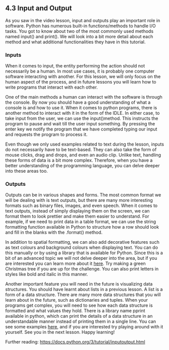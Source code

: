 ## 4.3 Input and Output

As you saw in the video lesson, input and outputs play an important role in software. Python has numerous built-in functions/methods to handle I/O tasks. You got to know about two of the most commonly used methods named input() and print(). We will look into a bit more detail about each method and what additional functionalities they have in this tutorial.

### Inputs

When it comes to input, the entity performing the action should not necessarily be a human. In most use cases, it is probably one computer software interacting with another. For this lesson, we will only focus on the human aspect of the process, and in future lessons you will learn how to write programs that interact with each other. 

One of the main methods a human can interact with the software is through the console. By now you should have a good understanding of what a console is and how to use it. When it comes to python programs, there is another method to interact with it in the form of the IDLE. In either case, to take input from the user, we can use the input()method. This instructs the program to pause and wait till the user input something. By pressing the enter key we notify the program that we have completed typing our input and requests the program to process it.

Even though we only used examples related to text during the lesson, inputs do not necessarily have to be text-based. They can also take the form of mouse clicks, drag and drops, and even an audio clip. Unlike text, handling these forms of data is a bit more complex. Therefore, when you have a better understanding of the programming language, you can delve deeper into these areas too.

### Outputs

Outputs can be in various shapes and forms. The most common format we will be dealing with is text outputs, but there are many more interesting formats such as binary files, images, and even speech. When it comes to text outputs, instead of simply displaying them on the screen, we can format them to look prettier and make them easier to understand. For example, if we need to print data in a table format, we can use the string formatting function available in Python to structure how a row should look and fill in the blanks with the .format() method.

In addition to spatial formatting, we can also add decorative features such as text colours and background colours when displaying text. You can do this manually or by using a library that is available for Python. Since this is a bit of an advanced topic we will not delve deeper into the area, but if you are interested you can learn more about it [here](https://stackoverflow.com/questions/287871/how-to-print-colored-text-to-the-terminal). Try making a green Christmas tree if you are up for the challenge. You can also print letters in styles like bold and italic in this manner.

Another important feature you will need in the future is visualizing data structures. You should have learnt about lists in a previous lesson. A list is a form of a data structure. There are many more data structures that you will learn about in the future, such as dictionaries and tuples. When your programs get complex, you will need to see how each data structure is formatted and what values they hold. There is a library name pprint available in python, which can print the details of a data structure in an understandable manner instead of printing them in a single line. You can see some examples [here](https://docs.python.org/3/library/pprint.html), and if you are interested try playing around with it yourself. See you in the next lesson. Happy learning!

Further reading: https://docs.python.org/3/tutorial/inputoutput.html
